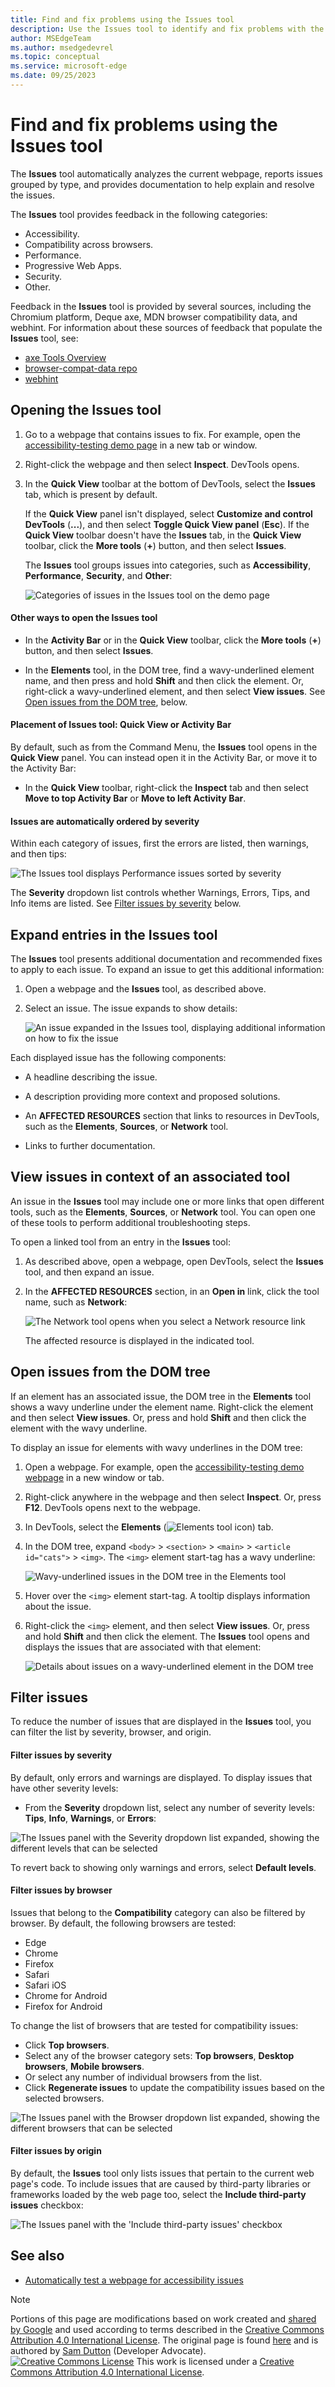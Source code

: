 ```yaml
---
title: Find and fix problems using the Issues tool
description: Use the Issues tool to identify and fix problems with the current webpage.
author: MSEdgeTeam
ms.author: msedgedevrel
ms.topic: conceptual
ms.service: microsoft-edge
ms.date: 09/25/2023
---
```

<!-- Copyright Sam Dutton

   Licensed under the Apache License, Version 2.0 (the "License");
   you may not use this file except in compliance with the License.
   You may obtain a copy of the License at

       https://www.apache.org/licenses/LICENSE-2.0

   Unless required by applicable law or agreed to in writing, software
   distributed under the License is distributed on an "AS IS" BASIS,
   WITHOUT WARRANTIES OR CONDITIONS OF ANY KIND, either express or implied.
   See the License for the specific language governing permissions and
   limitations under the License.  -->
# Find and fix problems using the Issues tool

The **Issues** tool automatically analyzes the current webpage, reports issues grouped by type, and provides documentation to help explain and resolve the issues.

The **Issues** tool provides feedback in the following categories:
*  Accessibility.
*  Compatibility across browsers.
*  Performance.
*  Progressive Web Apps.
*  Security.
*  Other.

Feedback in the **Issues** tool is provided by several sources, including the Chromium platform, Deque axe, MDN browser compatibility data, and webhint.  For information about these sources of feedback that populate the **Issues** tool, see:
*  [axe Tools Overview](https://www.deque.com/axe)
*  [browser-compat-data repo](https://github.com/mdn/browser-compat-data)
*  [webhint](https://webhint.io)


<!-- ====================================================================== -->
## Opening the Issues tool

1. Go to a webpage that contains issues to fix.  For example, open the [accessibility-testing demo page](https://microsoftedge.github.io/Demos/devtools-a11y-testing/) in a new tab or window.

1. Right-click the webpage and then select **Inspect**.  DevTools opens.

   <!--After a few seconds, the **Issues counter** (![Issues counter](./index-images/issues-counter-icon.png)) appears in the upper right corner of DevTools.
   1. Refresh the page, because some issues are reported based on network requests.  Notice the updated count in the **Issues counter**.-->

1. In the **Quick View** toolbar at the bottom of DevTools, select the **Issues** tab, which is present by default.

   If the **Quick View** panel isn't displayed, select **Customize and control DevTools** (**...**), and then select **Toggle Quick View panel** (**Esc**).  If the **Quick View** toolbar doesn't have the **Issues** tab, in the **Quick View** toolbar, click the **More tools** (**+**) button, and then select **Issues**.

   The **Issues** tool groups issues into categories, such as **Accessibility**, **Performance**, **Security**, and **Other**:

   ![Categories of issues in the Issues tool on the demo page](./index-images/categories.png)


<!-- ------------------------------ -->
#### Other ways to open the Issues tool

*  In the **Activity Bar** or in the **Quick View** toolbar, click the **More tools** (**+**) button, and then select **Issues**.

*  In the **Elements** tool, in the DOM tree, find a wavy-underlined element name, and then press and hold **Shift** and then click the element.  Or, right-click a wavy-underlined element, and then select **View issues**.  See [Open issues from the DOM tree](#open-issues-from-the-dom-tree), below.


<!-- ------------------------------ -->
#### Placement of Issues tool: Quick View or Activity Bar

By default, such as from the Command Menu, the **Issues** tool opens in the **Quick View** panel.  You can instead open it in the Activity Bar, or move it to the Activity Bar: 

*  In the **Quick View** toolbar, right-click the **Inspect** tab and then select **Move to top Activity Bar** or **Move to left Activity Bar**.

<!-- legacy ui
*  Select **Customize and control DevTools** > **More tools** > **Issues**.
-->


<!-- ------------------------------ -->
#### Issues are automatically ordered by severity

Within each category of issues, first the errors are listed, then warnings, and then tips:

![The Issues tool displays Performance issues sorted by severity](./index-images/ordered-by-severity.png)

The **Severity** dropdown list controls whether Warnings, Errors, Tips, and Info items are listed.  See [Filter issues by severity](#filter-issues-by-severity) below.


<!-- ====================================================================== -->
## Expand entries in the Issues tool

The **Issues** tool presents additional documentation and recommended fixes to apply to each issue.  To expand an issue to get this additional information:

1. Open a webpage and the **Issues** tool, as described above.

   <!-- legacy ui
   1. Open the **Issues** tool by selecting the **Issues counter** (![Issues counter](./index-images/issues-counter-icon.png)).
   -->

1. Select an issue.  The issue expands to show details:

   ![An issue expanded in the Issues tool, displaying additional information on how to fix the issue](./index-images/initial-view-accessibility-page.png)

Each displayed issue has the following components:

*  A headline describing the issue.

*  A description providing more context and proposed solutions.

*  An **AFFECTED RESOURCES** section that links to resources in DevTools, such as the **Elements**, **Sources**, or **Network** tool.

*  Links to further documentation.


<!-- ====================================================================== -->
## View issues in context of an associated tool

An issue in the **Issues** tool may include one or more links that open different tools, such as the **Elements**, **Sources**, or **Network** tool. You can open one of these tools to perform additional troubleshooting steps.

To open a linked tool from an entry in the **Issues** tool:

1. As described above, open a webpage, open DevTools, select the **Issues** tool, and then expand an issue.

   <!-- Elements link not present
   1. In **AFFECTED RESOURCES** > **Open in**, click the tool name, such as **Elements**:
   ![Select a tool, to open an affected resource from within the Issues tool](./index-images/affected-resource-opens-elements-tool.png)
   -->

1. In the **AFFECTED RESOURCES** section, in an **Open in** link, click the tool name, such as **Network**:

   ![The Network tool opens when you select a Network resource link](./index-images/view-issue-in-network.png)

   The affected resource is displayed in the indicated tool.


<!-- ====================================================================== -->
## Open issues from the DOM tree

If an element has an associated issue, the DOM tree in the **Elements** tool shows a wavy underline under the element name.  Right-click the element and then select **View issues**.  Or, press and hold **Shift** and then click the element with the wavy underline.

To display an issue for elements with wavy underlines in the DOM tree:

1. Open a webpage.  For example, open the [accessibility-testing demo webpage](https://microsoftedge.github.io/Demos/devtools-a11y-testing/) in a new window or tab.

1. Right-click anywhere in the webpage and then select **Inspect**.  Or, press **F12**.  DevTools opens next to the webpage.

1. In DevTools, select the **Elements** (![Elements tool icon](./index-images/elements-tool-icon.png)) tab.

1. In the DOM tree, expand `<body>` > `<section>` > `<main>` > `<article id="cats">` > `<img>`.  The `<img>` element start-tag has a wavy underline:

   ![Wavy-underlined issues in the DOM tree in the Elements tool](./index-images/wavy-underlines-dom-tree.png)

1. Hover over the `<img>` element start-tag.  A tooltip displays information about the issue.

1. Right-click the `<img>` element, and then select **View issues**.  Or, press and hold **Shift** and then click the element.  The **Issues** tool opens and displays the issues that are associated with that element:

   ![Details about issues on a wavy-underlined element in the DOM tree](./index-images/opened-from-dom-tree-wavy-underline.png)


<!-- ====================================================================== -->
## Filter issues

To reduce the number of issues that are displayed in the **Issues** tool, you can filter the list by severity, browser, and origin.


<!-- ------------------------------ -->
#### Filter issues by severity

By default, only errors and warnings are displayed.  To display issues that have other severity levels:

* From the **Severity** dropdown list, select any number of severity levels: **Tips**, **Info**, **Warnings**, or **Errors**:

![The Issues panel with the Severity dropdown list expanded, showing the different levels that can be selected](./index-images/severity-filter.png)

To revert back to showing only warnings and errors, select **Default levels**.


<!-- ------------------------------ -->
#### Filter issues by browser

Issues that belong to the **Compatibility** category can also be filtered by browser. By default, the following browsers are tested:

* Edge
* Chrome
* Firefox
* Safari
* Safari iOS
* Chrome for Android
* Firefox for Android

To change the list of browsers that are tested for compatibility issues:

* Click **Top browsers**.
* Select any of the browser category sets: **Top browsers**, **Desktop browsers**, **Mobile browsers**.
* Or select any number of individual browsers from the list.
* Click **Regenerate issues** to update the compatibility issues based on the selected browsers.

![The Issues panel with the Browser dropdown list expanded, showing the different browsers that can be selected](./index-images/browser-filter.png)


<!-- ------------------------------ -->
#### Filter issues by origin

By default, the **Issues** tool only lists issues that pertain to the current web page's code. To include issues that are caused by third-party libraries or frameworks loaded by the web page too, select the **Include third-party issues** checkbox:

![The Issues panel with the 'Include third-party issues' checkbox](./index-images/third-party-checkbox.png)


<!-- ====================================================================== -->
## See also

*  [Automatically test a webpage for accessibility issues](../accessibility/test-issues-tool.md)


<!-- ====================================================================== -->
> [!NOTE]
> Portions of this page are modifications based on work created and [shared by Google](https://developers.google.com/terms/site-policies) and used according to terms described in the [Creative Commons Attribution 4.0 International License](https://creativecommons.org/licenses/by/4.0).
> The original page is found [here](https://developer.chrome.com/docs/devtools/issues/) and is authored by [Sam Dutton](https://developers.google.com/web/resources/contributors#sam-dutton) (Developer Advocate).
[![Creative Commons License](../../media/cc-logo/88x31.png)](https://creativecommons.org/licenses/by/4.0)
This work is licensed under a [Creative Commons Attribution 4.0 International License](https://creativecommons.org/licenses/by/4.0).
